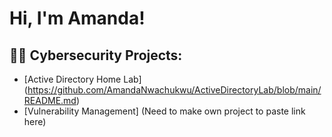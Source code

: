 <h1>Hi, I'm Amanda! </h1>

<h2>👨‍💻 Cybersecurity Projects:</h2>

  - [Active Directory Home Lab]  (https://github.com/AmandaNwachukwu/ActiveDirectoryLab/blob/main/README.md)
  - [Vulnerability Management]  (Need to make own project to paste link here)



